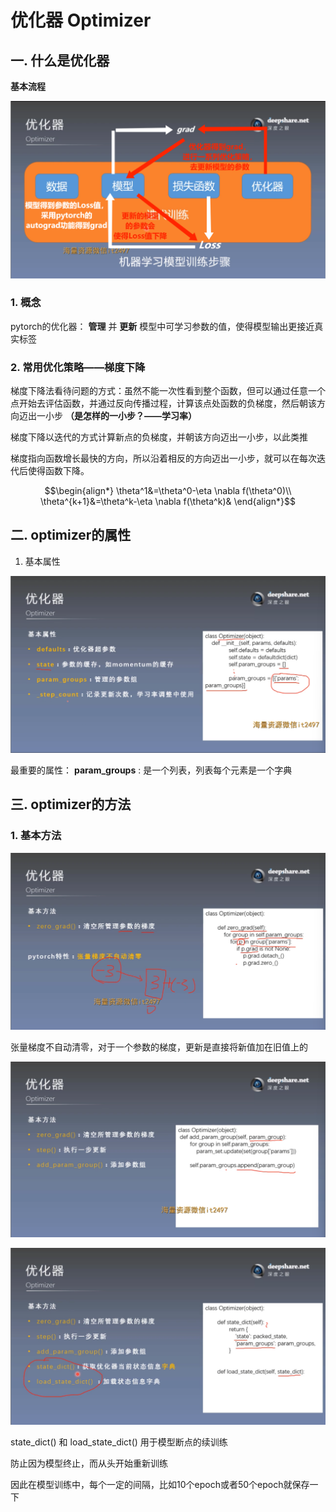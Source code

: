 # 优化器 Optimizer
## 一. 什么是优化器
**基本流程**

![1](docs/知识库/计算机和硬件/折叠/ai-self-learning-main/从python开始的ai学习/深度学习%20pytorch/16.%20优化器optimizer（1）概念/pcs/1.png)

### 1. 概念
pytorch的优化器： **管理** 并 **更新** 模型中可学习参数的值，使得模型输出更接近真实标签

### 2. 常用优化策略——梯度下降
梯度下降法看待问题的方式：虽然不能一次性看到整个函数，但可以通过任意一个点开始去评估函数，并通过反向传播过程，计算该点处函数的负梯度，然后朝该方向迈出一小步 **（是怎样的一小步？——学习率）**

梯度下降以迭代的方式计算新点的负梯度，并朝该方向迈出一小步，以此类推

梯度指向函数增长最快的方向，所以沿着相反的方向迈出一小步，就可以在每次迭代后使得函数下降。
```math
\begin{align*}
\theta^1&=\theta^0-\eta \nabla f(\theta^0)\\
\theta^{k+1}&=\theta^k-\eta \nabla f(\theta^k)&
\end{align*}
```

## 二. optimizer的属性
1. 基本属性

![2](docs/知识库/计算机和硬件/折叠/ai-self-learning-main/从python开始的ai学习/深度学习%20pytorch/16.%20优化器optimizer（1）概念/pcs/2.png "2")

最重要的属性： **param_groups** : 是一个列表，列表每个元素是一个字典

## 三. optimizer的方法
### 1. 基本方法
![3](docs/知识库/计算机和硬件/折叠/ai-self-learning-main/从python开始的ai学习/深度学习%20pytorch/16.%20优化器optimizer（1）概念/pcs/3.png "3")

张量梯度不自动清零，对于一个参数的梯度，更新是直接将新值加在旧值上的

![4](docs/知识库/计算机和硬件/折叠/ai-self-learning-main/从python开始的ai学习/深度学习%20pytorch/16.%20优化器optimizer（1）概念/pcs/4.png "4")

![5](docs/知识库/计算机和硬件/折叠/ai-self-learning-main/从python开始的ai学习/深度学习%20pytorch/16.%20优化器optimizer（1）概念/pcs/5.png "5")

state_dict() 和 load_state_dict() 用于模型断点的续训练

防止因为模型终止，而从头开始重新训练

因此在模型训练中，每个一定的间隔，比如10个epoch或者50个epoch就保存一下